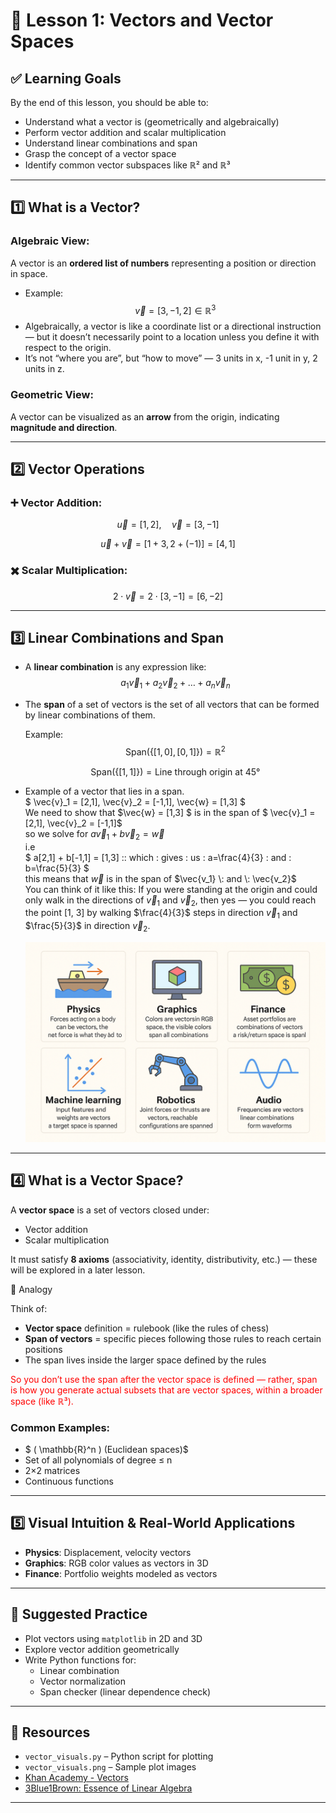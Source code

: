 # 📘 Lesson 1: Vectors and Vector Spaces

## ✅ Learning Goals
By the end of this lesson, you should be able to:
- Understand what a vector is (geometrically and algebraically)
- Perform vector addition and scalar multiplication
- Understand linear combinations and span
- Grasp the concept of a vector space
- Identify common vector subspaces like ℝ² and ℝ³

---

## 1️⃣ What is a Vector?

### Algebraic View:
A vector is an **ordered list of numbers** representing a position or direction in space.
- Example:
  $$
  \vec{v} = [3, -1, 2] \in \mathbb{R}^3
  $$
- Algebraically, a vector is like a coordinate list or a directional instruction — but it doesn’t necessarily point to a location unless you define it with respect to the origin. 
- It’s not “where you are”, but “how to move” — 3 units in x, -1 unit in y, 2 units in z.

  
### Geometric View:
A vector can be visualized as an **arrow** from the origin, indicating **magnitude and direction**.

---

## 2️⃣ Vector Operations

### ➕ Vector Addition:
$$
\vec{u} = [1, 2], \quad \vec{v} = [3, -1]
$$

$$
\vec{u} + \vec{v} = [1 + 3, 2 + (-1)] = [4, 1]
$$

### ✖️ Scalar Multiplication:
$$
2 \cdot \vec{v} = 2 \cdot [3, -1] = [6, -2]
$$

---

## 3️⃣ Linear Combinations and Span

- A **linear combination** is any expression like:
  $$
  a_1\vec{v}_1 + a_2\vec{v}_2 + \dots + a_n\vec{v}_n
  $$

- The **span** of a set of vectors is the set of all vectors that can be formed by linear combinations of them.

  Example:
  $$
  \text{Span}(\{[1, 0], [0, 1]\}) = \mathbb{R}^2
  $$

  $$
  \text{Span}(\{[1, 1]\}) = \text{Line through origin at 45°}
  $$
- Example of a vector that lies in a span. \
 $ \vec{v}_1 = [2,1], \vec{v}_2 = [-1,1], \vec{w} = [1,3] $ \
We need to show that $\vec{w} = [1,3] $ is in the span of $ \vec{v}_1 = [2,1], \vec{v}_2 = [-1,1]$ \
so we solve for $a\vec{v}_1 + b\vec{v}_2 = \vec{w}$ \
i.e \
$ a[2,1] + b[-1,1] = [1,3] \:\: which \: gives \: us  \: a=\frac{4}{3} \: and \: b=\frac{5}{3} $ \
this means that $\vec{w}$ is in the span of $\vec{v_1} \: and \: \vec{v_2}$ \
  You can think of it like this:
  If you were standing at the origin and could only walk in the directions of $\vec{v}_1$ and $\vec{v}_2$, then yes — you could reach the point [1, 3] by walking $\frac{4}{3}$ steps in direction $\vec{v}_1$ and $\frac{5}{3}$ in direction $\vec{v}_2.$

  ![Real-world applications of span and linear combinations](A_grid_of_six_squares_presents_practical_examples_.png)
  

---

## 4️⃣ What is a Vector Space?

A **vector space** is a set of vectors closed under:
- Vector addition
- Scalar multiplication

It must satisfy **8 axioms** (associativity, identity, distributivity, etc.) — these will be explored in a later lesson.

🔧 Analogy

Think of:
-	**Vector space** definition = rulebook (like the rules of chess)
-	**Span of vectors** = specific pieces following those rules to reach certain positions
-	The span lives inside the larger space defined by the rules

<font color="red">So you don’t use the span after the vector space is defined — rather, span is how you generate actual subsets that are vector spaces, within a broader space (like ℝ³).</font>

### Common Examples:
- $ ( \mathbb{R}^n ) (Euclidean spaces)$
- Set of all polynomials of degree ≤ n
- 2×2 matrices
- Continuous functions

---

## 5️⃣ Visual Intuition & Real-World Applications

- **Physics**: Displacement, velocity vectors
- **Graphics**: RGB color values as vectors in 3D
- **Finance**: Portfolio weights modeled as vectors

---

## 🧪 Suggested Practice

- Plot vectors using `matplotlib` in 2D and 3D
- Explore vector addition geometrically
- Write Python functions for:
    - Linear combination
    - Vector normalization
    - Span checker (linear dependence check)

---

## 📁 Resources

- `vector_visuals.py` – Python script for plotting
- `vector_visuals.png` – Sample plot images
- [Khan Academy - Vectors](https://www.khanacademy.org/math/linear-algebra/vectors-and-spaces)
- [3Blue1Brown: Essence of Linear Algebra](https://www.youtube.com/playlist?list=PLZHQObOWTQDNPOjrT6KVlfJuKtYTftqH6)

---